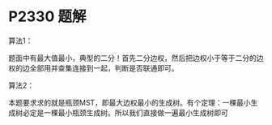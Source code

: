 # P2330 题解

算法1：

题面中有最大值最小，典型的二分！首先二分边权，然后把边权小于等于二分的边权的边全部用并查集连接到一起，判断是否联通即可。


算法2：

本题要求求的就是瓶颈MST，即最大边权最小的生成树。有个定理：一棵最小生成树必定是一棵最小瓶颈生成树。所以我们直接做一遍最小生成树即可
